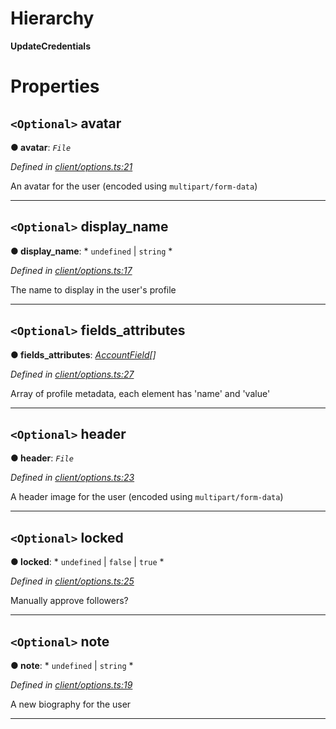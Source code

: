 

# Hierarchy

**UpdateCredentials**

# Properties

<a id="avatar"></a>

## `<Optional>` avatar

**● avatar**: *`File`*

*Defined in [client/options.ts:21](https://github.com/lagunehq/core/blob/31cfc86/src/client/options.ts#L21)*

An avatar for the user (encoded using `multipart/form-data`)

___
<a id="display_name"></a>

## `<Optional>` display_name

**● display_name**: * `undefined` &#124; `string`
*

*Defined in [client/options.ts:17](https://github.com/lagunehq/core/blob/31cfc86/src/client/options.ts#L17)*

The name to display in the user's profile

___
<a id="fields_attributes"></a>

## `<Optional>` fields_attributes

**● fields_attributes**: *[AccountField](_entities_account_.accountfield.md)[]*

*Defined in [client/options.ts:27](https://github.com/lagunehq/core/blob/31cfc86/src/client/options.ts#L27)*

Array of profile metadata, each element has 'name' and 'value'

___
<a id="header"></a>

## `<Optional>` header

**● header**: *`File`*

*Defined in [client/options.ts:23](https://github.com/lagunehq/core/blob/31cfc86/src/client/options.ts#L23)*

A header image for the user (encoded using `multipart/form-data`)

___
<a id="locked"></a>

## `<Optional>` locked

**● locked**: * `undefined` &#124; `false` &#124; `true`
*

*Defined in [client/options.ts:25](https://github.com/lagunehq/core/blob/31cfc86/src/client/options.ts#L25)*

Manually approve followers?

___
<a id="note"></a>

## `<Optional>` note

**● note**: * `undefined` &#124; `string`
*

*Defined in [client/options.ts:19](https://github.com/lagunehq/core/blob/31cfc86/src/client/options.ts#L19)*

A new biography for the user

___

